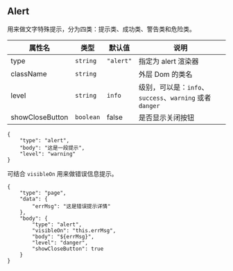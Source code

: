 ## Alert

用来做文字特殊提示，分为四类：提示类、成功类、警告类和危险类。

| 属性名 | 类型 | 默认值 | 说明 |
| --------- | --------- | ------------------------------------------------ | ------------------- |
| type | `string`  | `"alert"` | 指定为 alert 渲染器 |
| className | `string`  | | 外层 Dom 的类名 |
| level | `string`  | `info` | 级别，可以是：`info`、`success`、`warning` 或者 `danger` |
| showCloseButton | `boolean` | false | 是否显示关闭按钮 |

```schema:height="120" scope="body"
{
    "type": "alert",
    "body": "这是一段提示",
    "level": "warning"
}
```

可结合 `visibleOn` 用来做错误信息提示。


```schema:height="120"
{
    "type": "page",
    "data": {
        "errMsg": "这是错误提示详情"
    },
    "body": {
        "type": "alert",
        "visibleOn": "this.errMsg",
        "body": "${errMsg}",
        "level": "danger",
        "showCloseButton": true
    }
}
```